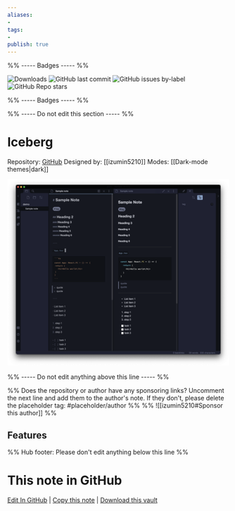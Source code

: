 ```yaml
---
aliases:
- 
tags: 
- 
publish: true
---
```


%% ----- Badges ----- %%

![Downloads](https://img.shields.io/badge/downloads-3362-573E7A?style=for-the-badge&logo=)
![GitHub last commit](https://img.shields.io/github/last-commit/izumin5210/obsidian-iceberg?color=573E7A&label=last%20update&logo=github&style=for-the-badge)
![GitHub issues by-label](https://img.shields.io/github/issues/izumin5210/obsidian-iceberg/help%20wanted?color=573E7A&logo=github&style=for-the-badge) 
![GitHub Repo stars](https://img.shields.io/github/stars/izumin5210/obsidian-iceberg?color=573E7A&logo=github&style=for-the-badge)

%% ----- Badges ----- %%

%% ----- Do not edit this section ----- %%

# Iceberg

Repository: [GitHub](https://github.com/izumin5210/obsidian-iceberg)
Designed by: [[izumin5210]]
Modes: [[Dark-mode themes|dark]]



![screenshot](https://github.com/izumin5210/obsidian-iceberg/raw/HEAD/screenshot.png)

%% ----- Do not edit anything above this line ----- %% 

%% Does the repository or author have any sponsoring links? Uncomment the next line and add them to the author's note. If they don't, please delete the placeholder tag: #placeholder/author %%
%% ![[izumin5210#Sponsor this author]] %%


## Features



%% Hub footer: Please don't edit anything below this line %%

# This note in GitHub

<span class="git-footer">[Edit In GitHub](https://github.dev/obsidian-community/obsidian-hub/blob/main/02%20-%20Community%20Expansions/02.05%20All%20Community%20Expansions/Themes/Iceberg.md "git-hub-edit-note") | [Copy this note](https://raw.githubusercontent.com/obsidian-community/obsidian-hub/main/02%20-%20Community%20Expansions/02.05%20All%20Community%20Expansions/Themes/Iceberg.md "git-hub-copy-note") | [Download this vault](https://github.com/obsidian-community/obsidian-hub/archive/refs/heads/main.zip "git-hub-download-vault") </span>

